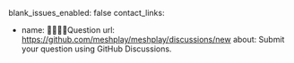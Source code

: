 blank_issues_enabled: false
contact_links:
- name: 🙋🏾🙋🏼‍Question
  url: https://github.com/meshplay/meshplay/discussions/new
  about: Submit your question using GitHub Discussions.
